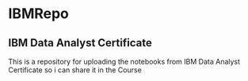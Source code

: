 # IBMRepo

## IBM Data Analyst Certificate 

This is a repository for uploading the notebooks from IBM Data Analyst Certificate so i can share it in the Course
